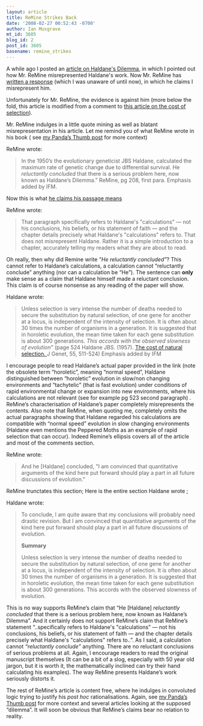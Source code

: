 ```yaml
---
layout: article
title: ReMine Strikes Back
date: '2008-02-27 00:52:43 -0700'
author: Ian Musgrave
mt_id: 3605
blog_id: 2
post_id: 3605
basename: remine_strikes
---
```

A while ago I posted an [article on Haldane's Dilemma](http://www.pandasthumb.org/archives/2007/07/haldanes-nondil.html), in which I pointed out how Mr. ReMine misrepresented Haldane's work. Now Mr. ReMine has [written a response](http://saintpaulscience.com/Haldanes_view.htm) (which I was unaware of until now), in which he claims I misrepresent him. 

Unfortunately for Mr. ReMine, the evidence is against him (more below the fold, this article is modified from a comment to [this article on the cost of selection](http://pandasthumb.org/archives/2008/02/nunney-the-cost.html)).

Mr. ReMine indulges in a little quote mining as well as blatant misrepresentation in his article. Let me remind you of what ReMine wrote in his book ( see [my Panda’s Thumb post](http://www.pandasthumb.org/archives/2007/07/haldanes-nondil.html) for more context)

ReMine wrote:

> In the 1950’s the evolutionary geneticist JBS Haldane, calculated the maximum rate of genetic change due to differential survival. He _reluctantly concluded_ that there is a serious problem here, now known as Haldane’s Dilemma.” ReMine, pg 208, first para. Emphasis added by IFM.

Now this is what [he claims his passage means](http://saintpaulscience.com/Haldanes_view.htm)


ReMine wrote:

> That paragraph specifically refers to Haldane's "calculations" — not his conclusions, his beliefs, or his statement of faith — and the chapter details precisely what Haldane's "calculations" refers to. That does not misrepresent Haldane. Rather it is a simple introduction to a chapter, accurately telling my readers what they are about to read.

Oh really, then why did Remine write _”He reluctantly concluded”_? This cannot refer to Haldane’s calculations, a calculation cannot “reluctantly conclude” anything (nor can a calculation be “He”). The sentence can **only** make sense as a claim that Haldane himself made a reluctant conclusion. This claim is of course nonsense as any reading of the paper will show.

Haldane wrote:

> Unless selection is very intense the number of deaths needed to secure the substitution by natural selection, of one gene for another at a locus, is independent of the intensity of selection. It is often about 30 times the number of organisms in a generation. It is suggested that in horoletic evolution, the mean time taken for each gene substitution is about 300 generations. _This accords with the observed slowness of evolution”_ (page 524 Haldane JBS. (1957). [The cost of natural selection. ](http://www.blackwellpublishing.com/ridley/classictexts/haldane2.pdf)J Genet, 55, 511-524) Emphasis added by IFM

I encourage people to read Haldane’s actual paper provided in the link (note the obsolete term “horoletic”, meaning “normal speed”, Haldane distinguished between “horoletic” evolution in slow/non changing environments and “tachytelic” (that is fast evolution) under conditions of rapid environmental change or expansion into new environments, where his calculations are not relevant (see for example pg 523 second paragraph) . ReMine’s characterisation of Haldane’s paper completely misrepresents the contents. Also note that ReMine, when quoting me, completely omits the actual paragraphs showing that Haldane regarded his calculations are compatible with “normal speed” evolution in slow changing environments (Haldane even mentions the Peppered Moths as an example of rapid selection that can occur). Indeed Remine’s ellipsis covers all of the article and most of the comments section.

ReMine wrote:

> And he \[Haldane\] concluded, "I am convinced that quantitative arguments of the kind here put forward should play a part in all future discussions of evolution."


ReMine trunctates this section; Here is the entire section Haldane wrote ;


Haldane wrote:

>  To conclude, I am quite aware that my conclusions will probably need drastic revision. But I am convinced that quantitative arguments of the kind here put forward should play a part in all future discussions of evolution.
> 
> **Summary**
> 
> Unless selection is very intense the number of deaths needed to secure the substitution by natural selection, of one gene for another at a locus, is independent of the intensity of selection. It is often about 30 times the number of organisms in a generation. It is suggested that in horoletic evolution, the mean time taken for each gene substitution is about 300 generations. This accords with the observed slowness of evolution.


This is no way supports ReMine’s claim that “He \[Haldane\] _reluctantly concluded_ that there is a serious problem here, now known as Haldane’s Dilemma”. And it certainly does not support ReMine’s claim that ReMine’s statement “..specifically refers to Haldane's "calculations" — not his conclusions, his beliefs, or his statement of faith — and the chapter details precisely what Haldane's "calculations" refers to..”. As I said, a calculation cannot _“reluctantly conclude”_ anything. There are no reluctant conclusions of serious problems at all. Again, I encourage readers to read the original manuscript themselves (It can be a bit of a slog, especially with 50 year old jargon, but it is worth it, the mathematically inclined can try their hand calculating his examples). The way ReMine presents Haldane’s work seriously distorts it.

The rest of ReMine’s article is content free, where he indulges in convoluted logic trying to justify his _post hoc_ rationalisations. Again, see [my Panda’s Thumb post](http://www.pandasthumb.org/archives/2007/07/haldanes-nondil.html) for more context and several articles looking at the supposed “dilemma”. It will soon be obvious that ReMine’s claims bear no relation to reality.
